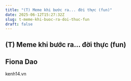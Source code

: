 ```yaml
---
title: "(T) Meme khi bước ra... đời thực (fun)"
date: 2025-06-12T15:27:32Z
slug: t-meme-khi-buoc-ra-doi-thuc-fun
draft: false
---
```


## (T) Meme khi bước ra... đời thực (fun)

## Fiona Dao

kenh14.vn